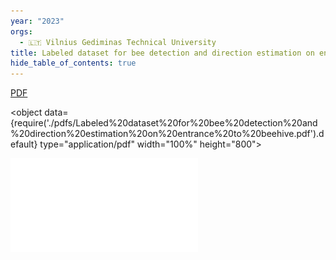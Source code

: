 ```yaml
---
year: "2023"
orgs:
  - 🇱🇹 Vilnius Gediminas Technical University
title: Labeled dataset for bee detection and direction estimation on entrance to beehive
hide_table_of_contents: true
---
```

[PDF](pdfs/Labeled%20dataset%20for%20bee%20detection%20and%20direction%20estimation%20on%20entrance%20to%20beehive.pdf)

<object data={require('./pdfs/Labeled%20dataset%20for%20bee%20detection%20and%20direction%20estimation%20on%20entrance%20to%20beehive.pdf').default} type="application/pdf" width="100%" height="800"></object>

![](pdfs/Labeled%20dataset%20for%20bee%20detection%20and%20direction%20estimation%20on%20entrance%20to%20beehive.pdf)